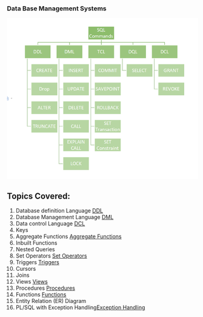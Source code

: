 ### Data Base Management Systems 

![ER](./ER%20Digram.png)

## Topics Covered:
1. Database definition Language  [DDL](<./1-DDL/ddl.md>)
2. Database Management Language [DML](<./2- DML/dml.md>)
3. Data control Language [DCL](<./3-DQL/DQL.md>)
4. Keys
5. Aggregate Functions [Aggregate Functions](./5-Aggergate%20function/agg.MD)
6. Inbuilt Functions
7. Nested Queries
8. Set Operators [Set Operators](./8-Set%20Opeartors/code.sql)
9. Triggers [Triggers](./9-Triggers/cmd.sql)
10. Cursors
11. Joins
12. Views [Views](./12-Views/view.sql)
13. Procedures [Procedures](./13-Procedures/Proceures.sql)
14. Functions [Functions](./14-Functions/function.sql)
15. Entity Relation (ER) Diagram
16. PL/SQL with Exception Handling[Exception Handling](./16-exception%20handling/exception_handling.sql)